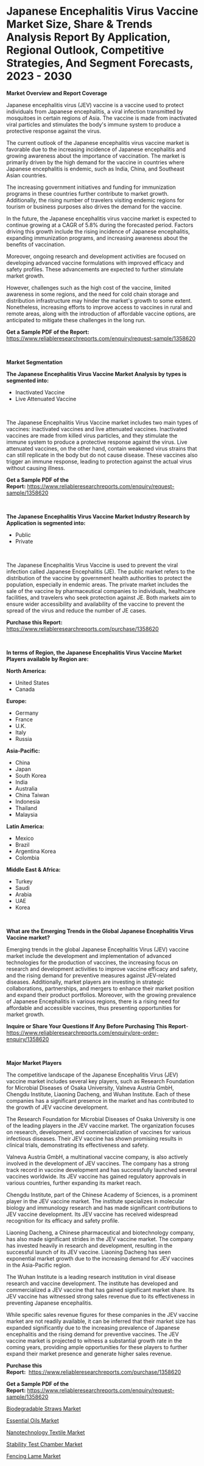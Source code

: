 <p><h1>Japanese Encephalitis Virus Vaccine Market Size, Share & Trends Analysis Report By Application, Regional Outlook, Competitive Strategies, And Segment Forecasts, 2023 - 2030</h1></p><p><strong>Market Overview and Report Coverage</strong></p>
<p><p>Japanese encephalitis virus (JEV) vaccine is a vaccine used to protect individuals from Japanese encephalitis, a viral infection transmitted by mosquitoes in certain regions of Asia. The vaccine is made from inactivated viral particles and stimulates the body's immune system to produce a protective response against the virus.</p><p>The current outlook of the Japanese encephalitis virus vaccine market is favorable due to the increasing incidence of Japanese encephalitis and growing awareness about the importance of vaccination. The market is primarily driven by the high demand for the vaccine in countries where Japanese encephalitis is endemic, such as India, China, and Southeast Asian countries.</p><p>The increasing government initiatives and funding for immunization programs in these countries further contribute to market growth. Additionally, the rising number of travelers visiting endemic regions for tourism or business purposes also drives the demand for the vaccine.</p><p>In the future, the Japanese encephalitis virus vaccine market is expected to continue growing at a CAGR of 5.8% during the forecasted period. Factors driving this growth include the rising incidence of Japanese encephalitis, expanding immunization programs, and increasing awareness about the benefits of vaccination.</p><p>Moreover, ongoing research and development activities are focused on developing advanced vaccine formulations with improved efficacy and safety profiles. These advancements are expected to further stimulate market growth.</p><p>However, challenges such as the high cost of the vaccine, limited awareness in some regions, and the need for cold chain storage and distribution infrastructure may hinder the market's growth to some extent. Nonetheless, increasing efforts to improve access to vaccines in rural and remote areas, along with the introduction of affordable vaccine options, are anticipated to mitigate these challenges in the long run.</p></p>
<p><strong>Get a Sample PDF of the Report:</strong> <a href="https://www.reliableresearchreports.com/enquiry/request-sample/1358620">https://www.reliableresearchreports.com/enquiry/request-sample/1358620</a></p>
<p>&nbsp;</p>
<p><strong>Market Segmentation</strong></p>
<p><strong>The Japanese Encephalitis Virus Vaccine Market Analysis by types is segmented into:</strong></p>
<p><ul><li>Inactivated Vaccine</li><li>Live Attenuated Vaccine</li></ul></p>
<p>&nbsp;</p>
<p><p>The Japanese Encephalitis Virus Vaccine market includes two main types of vaccines: inactivated vaccines and live attenuated vaccines. Inactivated vaccines are made from killed virus particles, and they stimulate the immune system to produce a protective response against the virus. Live attenuated vaccines, on the other hand, contain weakened virus strains that can still replicate in the body but do not cause disease. These vaccines also trigger an immune response, leading to protection against the actual virus without causing illness.</p></p>
<p><strong>Get a Sample PDF of the Report:</strong>&nbsp;<a href="https://www.reliableresearchreports.com/enquiry/request-sample/1358620">https://www.reliableresearchreports.com/enquiry/request-sample/1358620</a></p>
<p>&nbsp;</p>
<p><strong>The Japanese Encephalitis Virus Vaccine Market Industry Research by Application is segmented into:</strong></p>
<p><ul><li>Public</li><li>Private</li></ul></p>
<p>&nbsp;</p>
<p><p>The Japanese Encephalitis Virus Vaccine is used to prevent the viral infection called Japanese Encephalitis (JE). The public market refers to the distribution of the vaccine by government health authorities to protect the population, especially in endemic areas. The private market includes the sale of the vaccine by pharmaceutical companies to individuals, healthcare facilities, and travelers who seek protection against JE. Both markets aim to ensure wider accessibility and availability of the vaccine to prevent the spread of the virus and reduce the number of JE cases.</p></p>
<p><strong>Purchase this Report:</strong>&nbsp; <a href="https://www.reliableresearchreports.com/purchase/1358620">https://www.reliableresearchreports.com/purchase/1358620</a></p>
<p>&nbsp;</p>
<p><strong>In terms of Region, the Japanese Encephalitis Virus Vaccine Market Players available by Region are:</strong></p>
<p>
    <p> <strong> North America: </strong>
        <ul>
            <li>United States</li>
            <li>Canada</li>
        </ul>
        </p> 
    <p> <strong> Europe: </strong>
        <ul>
            <li>Germany</li>
            <li>France</li>
            <li>U.K.</li>
            <li>Italy</li>
            <li>Russia</li>
        </ul>
        </p> 
    <p> <strong> Asia-Pacific: </strong>
        <ul>
            <li>China</li>
            <li>Japan</li>
            <li>South Korea</li>
            <li>India</li>
            <li>Australia</li>
            <li>China Taiwan</li>
            <li>Indonesia</li>
            <li>Thailand</li>
            <li>Malaysia</li>
        </ul>
        </p> 
    <p> <strong> Latin America: </strong>
        <ul>
            <li>Mexico</li>
            <li>Brazil</li>
            <li>Argentina Korea</li>
            <li>Colombia</li>
        </ul>
        </p> 
    <p> <strong> Middle East & Africa: </strong>
        <ul>
            <li>Turkey</li>
            <li>Saudi</li>
            <li>Arabia</li>
            <li>UAE</li>
            <li>Korea</li>
        </ul>
    </p>
    </p>
<p>&nbsp;</p>
<p><strong>What are the Emerging Trends in the Global Japanese Encephalitis Virus Vaccine market?</strong></p>
<p><p>Emerging trends in the global Japanese Encephalitis Virus (JEV) vaccine market include the development and implementation of advanced technologies for the production of vaccines, the increasing focus on research and development activities to improve vaccine efficacy and safety, and the rising demand for preventive measures against JEV-related diseases. Additionally, market players are investing in strategic collaborations, partnerships, and mergers to enhance their market position and expand their product portfolios. Moreover, with the growing prevalence of Japanese Encephalitis in various regions, there is a rising need for affordable and accessible vaccines, thus presenting opportunities for market growth.</p></p>
<p><strong>Inquire or Share Your Questions If Any Before Purchasing This Report</strong>- <a href="https://www.reliableresearchreports.com/enquiry/pre-order-enquiry/1358620">https://www.reliableresearchreports.com/enquiry/pre-order-enquiry/1358620</a></p>
<p>&nbsp;</p>
<p><strong>Major Market Players</strong></p>
<p><p>The competitive landscape of the Japanese Encephalitis Virus (JEV) vaccine market includes several key players, such as Research Foundation for Microbial Diseases of Osaka University, Valneva Austria GmbH, Chengdu Institute, Liaoning Dacheng, and Wuhan Institute. Each of these companies has a significant presence in the market and has contributed to the growth of JEV vaccine development.</p><p>The Research Foundation for Microbial Diseases of Osaka University is one of the leading players in the JEV vaccine market. The organization focuses on research, development, and commercialization of vaccines for various infectious diseases. Their JEV vaccine has shown promising results in clinical trials, demonstrating its effectiveness and safety.</p><p>Valneva Austria GmbH, a multinational vaccine company, is also actively involved in the development of JEV vaccines. The company has a strong track record in vaccine development and has successfully launched several vaccines worldwide. Its JEV vaccine has gained regulatory approvals in various countries, further expanding its market reach.</p><p>Chengdu Institute, part of the Chinese Academy of Sciences, is a prominent player in the JEV vaccine market. The institute specializes in molecular biology and immunology research and has made significant contributions to JEV vaccine development. Its JEV vaccine has received widespread recognition for its efficacy and safety profile.</p><p>Liaoning Dacheng, a Chinese pharmaceutical and biotechnology company, has also made significant strides in the JEV vaccine market. The company has invested heavily in research and development, resulting in the successful launch of its JEV vaccine. Liaoning Dacheng has seen exponential market growth due to the increasing demand for JEV vaccines in the Asia-Pacific region.</p><p>The Wuhan Institute is a leading research institution in viral disease research and vaccine development. The institute has developed and commercialized a JEV vaccine that has gained significant market share. Its JEV vaccine has witnessed strong sales revenue due to its effectiveness in preventing Japanese encephalitis.</p><p>While specific sales revenue figures for these companies in the JEV vaccine market are not readily available, it can be inferred that their market size has expanded significantly due to the increasing prevalence of Japanese encephalitis and the rising demand for preventive vaccines. The JEV vaccine market is projected to witness a substantial growth rate in the coming years, providing ample opportunities for these players to further expand their market presence and generate higher sales revenue.</p></p>
<p><strong>Purchase this Report:</strong>&nbsp;&nbsp;<a href="https://www.reliableresearchreports.com/purchase/1358620">https://www.reliableresearchreports.com/purchase/1358620</a></p>
<p></p>
<p><strong>Get a Sample PDF of the Report:</strong>&nbsp;<a href="https://www.reliableresearchreports.com/enquiry/request-sample/1358620">https://www.reliableresearchreports.com/enquiry/request-sample/1358620</a></p>
<p><p><a href="https://medium.com/@colinom786578/biodegradable-straws-market-size-growth-forecast-2023-2030-c85801d14bc2">Biodegradable Straws Market</a></p><p><a href="https://www.linkedin.com/pulse/decoding-essential-oils-market-deep-dive-latest-trends-segmentation-yh6we/">Essential Oils Market</a></p><p><a href="https://www.linkedin.com/pulse/nanotechnology-textile-market-challenges-opportunities-growth-qhyse/">Nanotechnology Textile Market</a></p><p><a href="https://medium.com/@vilmalittel/stability-test-chamber-market-size-growth-forecast-2023-2030-e582db6496de">Stability Test Chamber Market</a></p><p><a href="https://www.linkedin.com/pulse/fencing-lame-market-size-2023-2030-global-industrial-uccbe/">Fencing Lame Market</a></p></p>